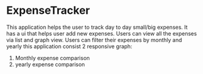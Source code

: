 # ExpenseTracker

This application helps the user to track day to day small/big expenses.
It has a ui that helps user add new expenses.
Users can view all the expenses via list and graph view.
Users can filter their expenses by monthly and yearly
this application consist 2 responsive graph:
1. Monthly expense comparison
2. yearly expense comparison
